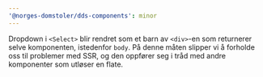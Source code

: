 ```yaml
---
'@norges-domstoler/dds-components': minor
---
```


Dropdown i `<Select>` blir rendret som et barn av `<div>`-en som returnerer selve komponenten, istedenfor `body`. På denne måten slipper vi å forholde oss til problemer med SSR, og den oppfører seg i tråd med andre komponenter som utløser en flate.
